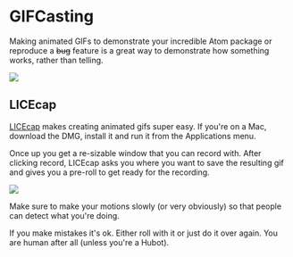 # GIFCasting

Making animated GIFs to demonstrate your incredible Atom package or reproduce a
~~bug~~ feature is a great way to demonstrate how something works, rather than
telling.

![](https://f.cloud.github.com/assets/836375/2340833/362c430a-a4cb-11e3-8d30-ec67e81f738d.gif)

## LICEcap

[LICEcap](http://www.cockos.com/licecap/) makes creating animated gifs super
easy. If you're on a Mac, download the DMG, install it and run it from the
Applications menu.

Once up you get a re-sizable window that you can record with. After clicking
record, LICEcap asks you where you want to save the resulting gif and gives you
a pre-roll to get ready for the recording.

![](https://f.cloud.github.com/assets/836375/2340894/c38413a8-a4cc-11e3-9e6e-02f75642507a.gif)

Make sure to make your motions slowly (or very obviously) so that people can
detect what you're doing.

If you make mistakes it's ok. Either roll with it or just do it over again.
You are human after all (unless you're a Hubot).
